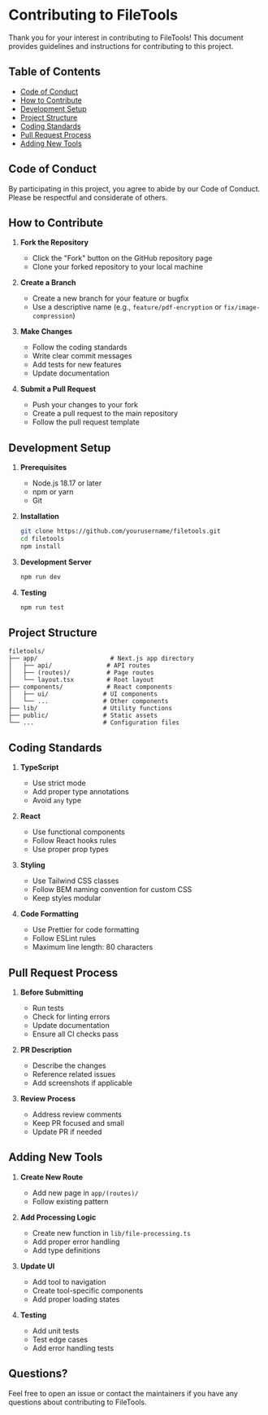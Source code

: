 # Contributing to FileTools

Thank you for your interest in contributing to FileTools! This document provides guidelines and instructions for contributing to this project.

## Table of Contents

- [Code of Conduct](#code-of-conduct)
- [How to Contribute](#how-to-contribute)
- [Development Setup](#development-setup)
- [Project Structure](#project-structure)
- [Coding Standards](#coding-standards)
- [Pull Request Process](#pull-request-process)
- [Adding New Tools](#adding-new-tools)

## Code of Conduct

By participating in this project, you agree to abide by our Code of Conduct. Please be respectful and considerate of others.

## How to Contribute

1. **Fork the Repository**
   - Click the "Fork" button on the GitHub repository page
   - Clone your forked repository to your local machine

2. **Create a Branch**
   - Create a new branch for your feature or bugfix
   - Use a descriptive name (e.g., `feature/pdf-encryption` or `fix/image-compression`)

3. **Make Changes**
   - Follow the coding standards
   - Write clear commit messages
   - Add tests for new features
   - Update documentation

4. **Submit a Pull Request**
   - Push your changes to your fork
   - Create a pull request to the main repository
   - Follow the pull request template

## Development Setup

1. **Prerequisites**
   - Node.js 18.17 or later
   - npm or yarn
   - Git

2. **Installation**
   ```bash
   git clone https://github.com/yourusername/filetools.git
   cd filetools
   npm install
   ```

3. **Development Server**
   ```bash
   npm run dev
   ```

4. **Testing**
   ```bash
   npm run test
   ```

## Project Structure

```
filetools/
├── app/                    # Next.js app directory
│   ├── api/               # API routes
│   ├── (routes)/          # Page routes
│   └── layout.tsx         # Root layout
├── components/            # React components
│   ├── ui/               # UI components
│   └── ...               # Other components
├── lib/                  # Utility functions
├── public/               # Static assets
└── ...                   # Configuration files
```

## Coding Standards

1. **TypeScript**
   - Use strict mode
   - Add proper type annotations
   - Avoid `any` type

2. **React**
   - Use functional components
   - Follow React hooks rules
   - Use proper prop types

3. **Styling**
   - Use Tailwind CSS classes
   - Follow BEM naming convention for custom CSS
   - Keep styles modular

4. **Code Formatting**
   - Use Prettier for code formatting
   - Follow ESLint rules
   - Maximum line length: 80 characters

## Pull Request Process

1. **Before Submitting**
   - Run tests
   - Check for linting errors
   - Update documentation
   - Ensure all CI checks pass

2. **PR Description**
   - Describe the changes
   - Reference related issues
   - Add screenshots if applicable

3. **Review Process**
   - Address review comments
   - Keep PR focused and small
   - Update PR if needed

## Adding New Tools

1. **Create New Route**
   - Add new page in `app/(routes)/`
   - Follow existing pattern

2. **Add Processing Logic**
   - Create new function in `lib/file-processing.ts`
   - Add proper error handling
   - Add type definitions

3. **Update UI**
   - Add tool to navigation
   - Create tool-specific components
   - Add proper loading states

4. **Testing**
   - Add unit tests
   - Test edge cases
   - Add error handling tests

## Questions?

Feel free to open an issue or contact the maintainers if you have any questions about contributing to FileTools. 
